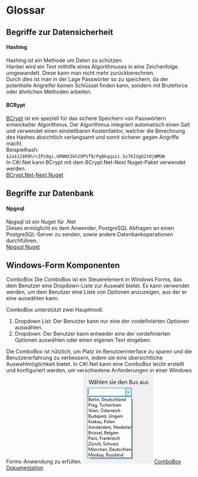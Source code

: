 # Glossar

## Begriffe zur Datensicherheit

#### Hashing

Hashing ist ein Methode um Daten zu schützen.  
Hierbei wird ein Text mithilfe eines Algorithmuses in eine Zeichenfolge umgewandelt. Diese kann man nicht mehr zurückberechnen.  
Durch dies ist man in der Lage Passwörter so zu speichern, da der potentielle Angreifer keinen Schlüssel finden kann, sondern mit Bruteforce oder ähnlichen Methoden arbeiten.

#### BCRypt

[BCrypt](https://en.wikipedia.org/wiki/Bcrypt) ist ein speziell für das sichere Speichern von Passwörtern entwickelter Algorithmus. Der Algorithmus integriert automatisch einen Salt und verwendet einen einstellbaren Kostenfaktor, welcher die Berechnung des Hashes absichtlich verlangsamt und somit sicherer gegen Angriffe macht.  
Beispielhash: `$2a$12$R9h/cIPz0gi.URNNX3kh2OPST9/PgBkqquzi.Ss7KIUgO2t0jWMUW`  
In C#/.Net kann BCrypt mit dem BCrypt.Net-Next Nuget-Paket verwendet werden.  
[BCrypt.Net-Next Nuget](https://www.nuget.org/packages/BCrypt.Net-Next/)

## Begriffe zur Datenbank

#### Npgsql

Npgsql ist ein Nuget für .Net  
Dieses ermöglicht es dem Anwender, PostgreSQL Abfragen an einen PostgreSQL-Server zu senden, sowie andere Datenbankoperationen durchführen.  
[Npgsql Nuget](https://www.npgsql.org/doc/index.html)

## Windows-Form Komponenten

ComboBox
Die ComboBox ist ein Steuerelement in Windows Forms, das dem Benutzer eine Dropdown-Liste zur Auswahl bietet. Es kann verwendet werden, um dem Benutzer eine Liste von Optionen anzuzeigen, aus der er eine auswählen kann.

ComboBox unterstützt zwei Hauptmodi:

1. Dropdown List: Der Benutzer kann nur eine der vordefinierten Optionen auswählen.
2. Dropdown: Der Benutzer kann entweder eine der vordefinierten Optionen auswählen oder einen eigenen Text eingeben.

Die ComboBox ist nützlich, um Platz im Benutzerinterface zu sparen und die Benutzererfahrung zu verbessern, indem sie eine übersichtliche Auswahlmöglichkeit bietet. In C#/.Net kann eine ComboBox leicht erstellt und konfiguriert werden, um verschiedene Anforderungen in einer Windows Forms-Anwendung zu erfüllen.
![ComboBox Beispiel](./Glossar_Images/combobox_image.png)
[ComboBox Dokumentation](https://learn.microsoft.com/de-de/dotnet/api/system.windows.forms.combobox?view=windowsdesktop-7.0)
